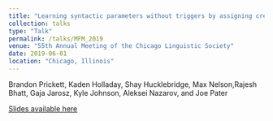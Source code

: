 ```yaml
---
title: "Learning syntactic parameters without triggers by assigning credit and blame"
collection: talks
type: "Talk"
permalink: /talks/MFM_2019
venue: "55th Annual Meeting of the Chicago Linguistic Society"
date: 2019-06-01
location: "Chicago, Illinois"
---
```

Brandon Prickett, Kaden Holladay, Shay Hucklebridge, Max Nelson,Rajesh Bhatt, Gaja Jarosz, Kyle Johnson, Aleksei Nazarov, and Joe Pater

[Slides available here](http://maxandrewnelson.github.io/files/Hidden_Syntax_CLS.pdf)


